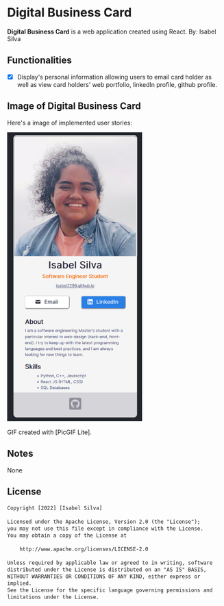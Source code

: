 # Digital Business Card
**Digital Business Card** is a web application created using React. 
By: Isabel Silva
## Functionalities
*[X] Display's personal information allowing users to email card holder as well as view card holders' web portfolio, linkedln profile, github profile. 

## Image of Digital Business Card

Here's a image of implemented user stories:

<img src='https://github.com/isabel2296/digital-busines-card/blob/master/src/images/digital.png' title='screenshot' width='315' length="200" alt='screenshot' />

GIF created with [PicGIF Lite].

## Notes
None

## License

    Copyright [2022] [Isabel Silva]

    Licensed under the Apache License, Version 2.0 (the "License");
    you may not use this file except in compliance with the License.
    You may obtain a copy of the License at

        http://www.apache.org/licenses/LICENSE-2.0

    Unless required by applicable law or agreed to in writing, software
    distributed under the License is distributed on an "AS IS" BASIS,
    WITHOUT WARRANTIES OR CONDITIONS OF ANY KIND, either express or implied.
    See the License for the specific language governing permissions and
    limitations under the License.

